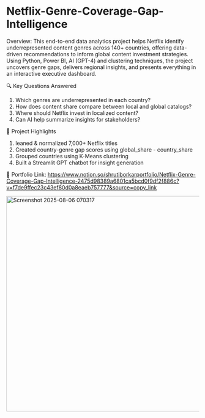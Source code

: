 # Netflix-Genre-Coverage-Gap-Intelligence
Overview: 
This end-to-end data analytics project helps Netflix identify underrepresented content genres across 140+ countries, offering data-driven recommendations to inform global content investment strategies. Using Python, Power BI, AI (GPT-4) and clustering techniques, the project uncovers genre gaps, delivers regional insights, and presents everything in an interactive executive dashboard.

🔍 Key Questions Answered
1. Which genres are underrepresented in each country?
2. How does content share compare between local and global catalogs?
3. Where should Netflix invest in localized content?
4. Can AI help summarize insights for stakeholders?

🧠 Project Highlights
1. leaned & normalized 7,000+ Netflix titles
2. Created country-genre gap scores using global_share - country_share
3. Grouped countries using K-Means clustering
4. Built a Streamlit GPT chatbot for insight generation

📌 Portfolio Link: https://www.notion.so/shrutiborkarportfolio/Netflix-Genre-Coverage-Gap-Intelligence-2475d98389a6801ca5bcd0f9df2f886c?v=f7de9ffec23c43ef80d0a8eaeb757777&source=copy_link 

<img width="1010" height="564" alt="Screenshot 2025-08-06 070317" src="https://github.com/user-attachments/assets/6d58a77a-1110-41f1-9525-60baeab1fd8b" />
